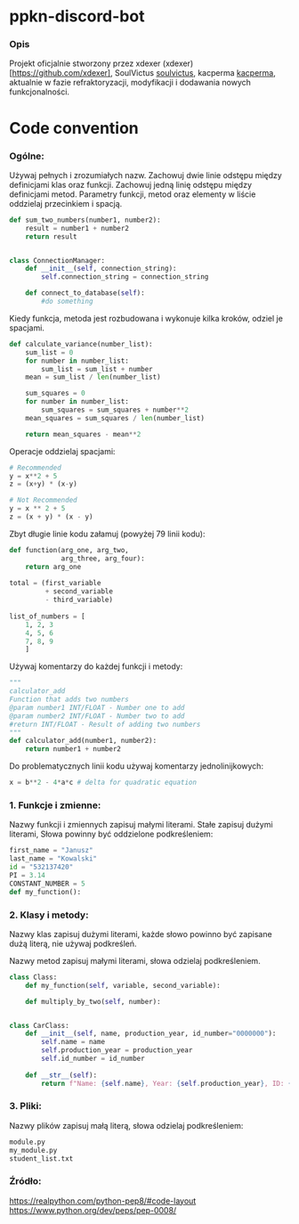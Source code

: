 # ppkn-discord-bot

### Opis

Projekt oficjalnie stworzony przez xdexer (xdexer)[https://github.com/xdexer], SoulVictus [soulvictus](https://github.com/soulvictus), kacperma [kacperma](https://github.com/kacperma), aktualnie w fazie refraktoryzacji, modyfikacji i dodawania nowych funkcjonalności.

# Code convention

### Ogólne:

Używaj pełnych i zrozumiałych nazw.
Zachowuj dwie linie odstępu między definicjami klas oraz funkcji.
Zachowuj jedną linię odstępu między definicjami metod.
Parametry funkcji, metod oraz elementy w liście oddzielaj przecinkiem i spacją.

```python
def sum_two_numbers(number1, number2):
	result = number1 + number2
	return result


class ConnectionManager:
	def __init__(self, connection_string):
		self.connection_string = connection_string

	def connect_to_database(self):
		#do something
```

Kiedy funkcja, metoda jest rozbudowana i wykonuje kilka kroków, odziel je spacjami.

```python
def calculate_variance(number_list):
    sum_list = 0
    for number in number_list:
        sum_list = sum_list + number
    mean = sum_list / len(number_list)

    sum_squares = 0
    for number in number_list:
        sum_squares = sum_squares + number**2
    mean_squares = sum_squares / len(number_list)

    return mean_squares - mean**2    
```

Operacje oddzielaj spacjami:

```python
# Recommended
y = x**2 + 5
z = (x+y) * (x-y)

# Not Recommended
y = x ** 2 + 5
z = (x + y) * (x - y)
```

Zbyt długie linie kodu załamuj (powyżej 79 linii kodu):

```python
def function(arg_one, arg_two,
             arg_three, arg_four):
    return arg_one
    
total = (first_variable
         + second_variable
         - third_variable)
	 
list_of_numbers = [
	1, 2, 3
	4, 5, 6
	7, 8, 9
	]
```

Używaj komentarzy do każdej funkcji i metody:

```python
"""
calculator_add
Function that adds two numbers
@param number1 INT/FLOAT - Number one to add
@param number2 INT/FLOAT - Number two to add
#return INT/FLOAT - Result of adding two numbers
"""
def calculator_add(number1, number2):
    return number1 + number2
```
Do problematycznych linii kodu używaj komentarzy jednolinijkowych:
```python
x = b**2 - 4*a*c # delta for quadratic equation
```

### 1. Funkcje i zmienne:

Nazwy funkcji i zmiennych zapisuj małymi literami.
Stałe zapisuj dużymi literami,
Słowa powinny być oddzielone podkreśleniem:

```python
first_name = "Janusz"
last_name = "Kowalski"
id = "532137420"
PI = 3.14
CONSTANT_NUMBER = 5
def my_function():
```

### 2. Klasy i metody:

Nazwy klas zapisuj dużymi literami, każde słowo powinno być zapisane dużą literą,
nie używaj podkreśleń.

Nazwy metod zapisuj małymi literami, słowa odzielaj podkreśleniem.

```python
class Class:
	def my_function(self, variable, second_variable):

	def multiply_by_two(self, number):


class CarClass:
	def __init__(self, name, production_year, id_number="0000000"):
		self.name = name
		self.production_year = production_year
		self.id_number = id_number
	
	def __str__(self):
		return f"Name: {self.name}, Year: {self.production_year}, ID: {self.id_number}"
```
### 3. Pliki:

Nazwy plików zapisuj małą literą, słowa odzielaj podkreśleniem:

```python
module.py
my_module.py
student_list.txt
```

### Źródło:
https://realpython.com/python-pep8/#code-layout
https://www.python.org/dev/peps/pep-0008/
